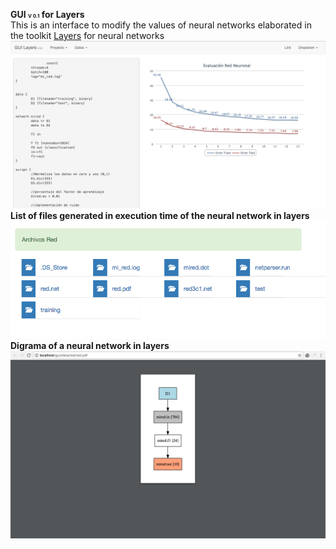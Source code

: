 <b>GUI <span style="font-size:8px !important;">V 0.1</span> for Layers</b>
<br>
This is an interface to modify the values of neural networks elaborated in the toolkit <a href="https://github.com/RParedesPalacios/Layers" target="_new">Layers</a> for neural networks
<img src="images/resultGraph.png"/>
<br >
<b>List of files generated in execution time of the neural network in layers</b>
<img src="images/lista.png" >
<br >
<b>Digrama of a neural network in layers</b>
<img src="images/diagraman.png" >
